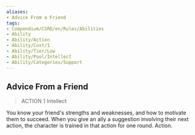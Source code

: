 ```yaml
---
aliases:
- Advice From a Friend
tags:
- Compendium/CSRD/en/Rules/Abilities
- Ability
- Ability/Action
- Ability/Cost/1
- Ability/Tier/Low
- Ability/Pool/Intellect
- Ability/Categories/Support
---
```


  
## Advice From a Friend  
>ACTION 1  Intellect  
  
You know your friend's strengths and weaknesses, and how to motivate them to succeed. When you give an ally a suggestion involving their next action, the character is trained in that action for one round. Action.